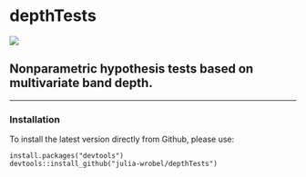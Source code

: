 # depthTests

[![](https://travis-ci.org/refunders/refund.shiny.svg?branch=master)](https://travis-ci.org/refunders/refund.shiny)

## Nonparametric hypothesis tests based on multivariate band depth.

---------------

### Installation

To install the latest version directly from Github, please use:
<pre><code>install.packages("devtools")
devtools::install_github("julia-wrobel/depthTests")
</code></pre>
